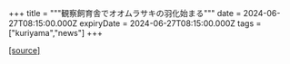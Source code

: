 +++
title = """観察飼育舎でオオムラサキの羽化始まる"""
date = 2024-06-27T08:15:00.000Z
expiryDate = 2024-06-27T08:15:00.000Z
tags = ["kuriyama","news"]
+++


[[source]](https://www.town.kuriyama.hokkaido.jp/site/shizen/27753.html)
